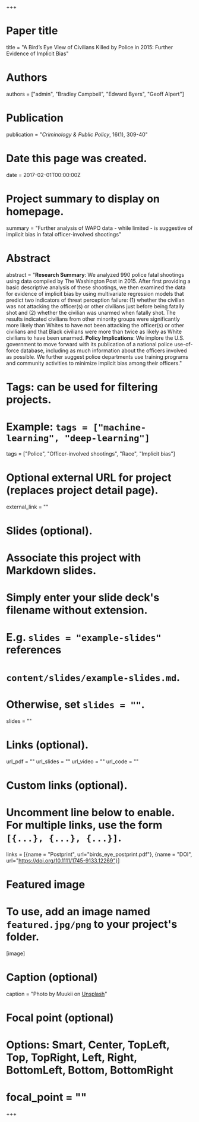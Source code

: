 +++
# Paper title
title = "A Bird’s Eye View of Civilians Killed by Police in 2015: Further Evidence of Implicit Bias"

# Authors
authors = ["admin", "Bradley Campbell", "Edward Byers", "Geoff Alpert"]

# Publication
publication = "*Criminology & Public Policy*, 16(1), 309-40"

# Date this page was created.
date = 2017-02-01T00:00:00Z

# Project summary to display on homepage.
summary = "Further analysis of WAPO data - while limited - is suggestive of implicit bias in fatal officer-involved shootings"

# Abstract
abstract = "**Research Summary**: We analyzed 990 police fatal shootings using data compiled by The Washington Post in 2015. After first providing a basic descriptive analysis of these shootings, we then examined the data for evidence of implicit bias by using multivariate regression models that predict two indicators of threat perception failure: (1) whether the civilian was not attacking the officer(s) or other civilians just before being fatally shot and (2) whether the civilian was unarmed when fatally shot. The results indicated civilians from other minority groups were significantly more likely than Whites to have not been attacking the officer(s) or other civilians and that Black civilians were more than twice as likely as White civilians to have been unarmed. **Policy Implications**: We implore the U.S. government to move forward with its publication of a national police use-of-force database, including as much information about the officers involved as possible. We further suggest police departments use training programs and community activities to minimize implicit bias among their officers."

# Tags: can be used for filtering projects.
# Example: `tags = ["machine-learning", "deep-learning"]`
tags = ["Police", "Officer-involved shootings", "Race", "Implicit bias"]

# Optional external URL for project (replaces project detail page).
external_link = ""

# Slides (optional).
#   Associate this project with Markdown slides.
#   Simply enter your slide deck's filename without extension.
#   E.g. `slides = "example-slides"` references 
#   `content/slides/example-slides.md`.
#   Otherwise, set `slides = ""`.
slides = ""

# Links (optional).
url_pdf = ""
url_slides = ""
url_video = ""
url_code = ""

# Custom links (optional).
#   Uncomment line below to enable. For multiple links, use the form `[{...}, {...}, {...}]`.
links = [{name = "Postprint", url="birds_eye_postprint.pdf"}, {name = "DOI", url="https://doi.org/10.1111/1745-9133.12269"}]

# Featured image
# To use, add an image named `featured.jpg/png` to your project's folder. 
[image]
  # Caption (optional)
  caption = "Photo by Muukii on [Unsplash](https://unsplash.com/photos/rtX4wxMEI2M)"
  
  # Focal point (optional)
  # Options: Smart, Center, TopLeft, Top, TopRight, Left, Right, BottomLeft, Bottom, BottomRight
  # focal_point = ""
+++
